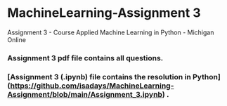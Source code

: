 # MachineLearning-Assignment 3
Assignment 3 - Course Applied Machine Learning in Python - Michigan Online

### Assignment 3 pdf file contains all questions.

### [Assignment 3 (.ipynb) file contains the resolution in Python] (https://github.com/isadays/MachineLearning-Assignment/blob/main/Assignment_3.ipynb) .
